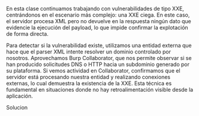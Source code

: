 En esta clase continuamos trabajando con vulnerabilidades de tipo XXE, centrándonos en el escenario más complejo: una XXE ciega. En este caso, el servidor procesa XML pero no devuelve en la respuesta ningún dato que evidencie la ejecución del payload, lo que impide confirmar la explotación de forma directa.

Para detectar si la vulnerabilidad existe, utilizamos una entidad externa que hace que el parser XML intente resolver un dominio controlado por nosotros. Aprovechamos Burp Collaborator, que nos permite observar si se han producido solicitudes DNS o HTTP hacia un subdominio generado por su plataforma. Si vemos actividad en Collaborator, confirmamos que el servidor está procesando nuestra entidad y realizando conexiones externas, lo cual demuestra la existencia de la XXE. Esta técnica es fundamental en situaciones donde no hay retroalimentación visible desde la aplicación.

Solucion
